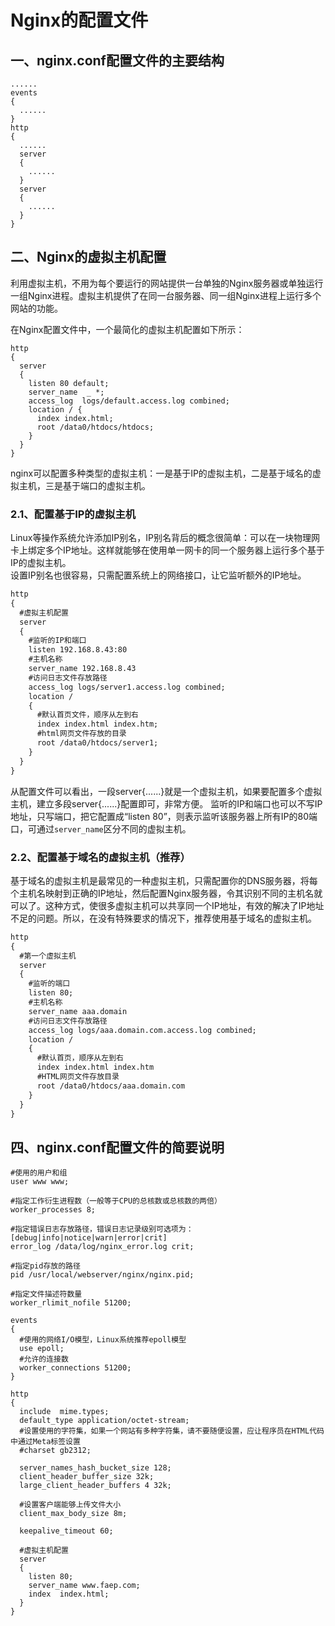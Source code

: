 # Nginx的配置文件

## 一、nginx.conf配置文件的主要结构
```shell
......
events
{
  ......
}
http
{
  ......
  server
  {
    ......
  }
  server
  {
    ......
  }
}
```

## 二、Nginx的虚拟主机配置
利用虚拟主机，不用为每个要运行的网站提供一台单独的Nginx服务器或单独运行一组Nginx进程。虚拟主机提供了在同一台服务器、同一组Nginx进程上运行多个网站的功能。  

在Nginx配置文件中，一个最简化的虚拟主机配置如下所示：
```shell
http
{
  server
  {
    listen 80 default;
    server_name  _ *;
    access_log  logs/default.access.log combined;
    location / {
      index index.html;
      root /data0/htdocs/htdocs;
    }
  }
}
```
nginx可以配置多种类型的虚拟主机：一是基于IP的虚拟主机，二是基于域名的虚拟主机，三是基于端口的虚拟主机。

### 2.1、配置基于IP的虚拟主机
Linux等操作系统允许添加IP别名，IP别名背后的概念很简单：可以在一块物理网卡上绑定多个IP地址。这样就能够在使用单一网卡的同一个服务器上运行多个基于IP的虚拟主机。  
设置IP别名也很容易，只需配置系统上的网络接口，让它监听额外的IP地址。  

```html
http
{
  #虚拟主机配置
  server
  {
    #监听的IP和端口
    listen 192.168.8.43:80
    #主机名称
    server_name 192.168.8.43
    #访问日志文件存放路径
    access_log logs/server1.access.log combined;
    location /
    {
      #默认首页文件，顺序从左到右
      index index.html index.htm;
      #html网页文件存放的目录
      root /data0/htdocs/server1;
    }
  }
}
```

从配置文件可以看出，一段server{......}就是一个虚拟主机，如果要配置多个虚拟主机，建立多段server{......}配置即可，非常方便。  监听的IP和端口也可以不写IP地址，只写端口，把它配置成“listen 80”，则表示监听该服务器上所有IP的80端口，可通过`server_name`区分不同的虚拟主机。  

### 2.2、配置基于域名的虚拟主机（推荐）
基于域名的虚拟主机是最常见的一种虚拟主机，只需配置你的DNS服务器，将每个主机名映射到正确的IP地址，然后配置Nginx服务器，令其识别不同的主机名就可以了。这种方式，使很多虚拟主机可以共享同一个IP地址，有效的解决了IP地址不足的问题。所以，在没有特殊要求的情况下，推荐使用基于域名的虚拟主机。  

```html
http
{
  #第一个虚拟主机
  server
  {
    #监听的端口
    listen 80;
    #主机名称
    server_name aaa.domain
    #访问日志文件存放路径
    access_log logs/aaa.domain.com.access.log combined;
    location /
    {
      #默认首页，顺序从左到右
      index index.html index.htm
      #HTML网页文件存放目录
      root /data0/htdocs/aaa.domain.com
    }
  }
}
```

## 四、nginx.conf配置文件的简要说明

```shell
#使用的用户和组  
user www www;  

#指定工作衍生进程数（一般等于CPU的总核数或总核数的两倍）  
worker_processes 8;  

#指定错误日志存放路径，错误日志记录级别可选项为：[debug|info|notice|warn|error|crit]  
error_log /data/log/nginx_error.log crit;  

#指定pid存放的路径  
pid /usr/local/webserver/nginx/nginx.pid;  

#指定文件描述符数量  
worker_rlimit_nofile 51200;  

events  
{  
  #使用的网络I/O模型，Linux系统推荐epoll模型  
  use epoll;  
  #允许的连接数  
  worker_connections 51200;  
}  

http
{
  include  mime.types;
  default_type application/octet-stream;
  #设置使用的字符集，如果一个网站有多种字符集，请不要随便设置，应让程序员在HTML代码中通过Meta标签设置
  #charset gb2312;

  server_names_hash_bucket_size 128;
  client_header_buffer_size 32k;
  large_client_header_buffers 4 32k;

  #设置客户端能够上传文件大小
  client_max_body_size 8m;

  keepalive_timeout 60;

  #虚拟主机配置
  server
  {
    listen 80;
    server_name www.faep.com;
    index  index.html;
  }
}



```

